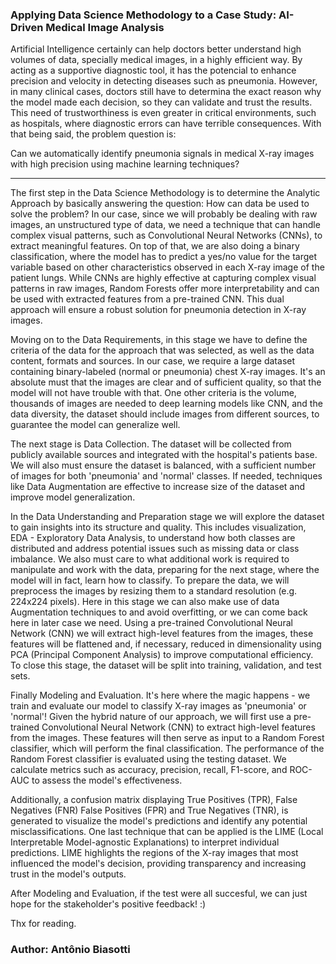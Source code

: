 ### Applying Data Science Methodology to a Case Study: AI-Driven Medical Image Analysis

Artificial Intelligence certainly can help doctors better understand high volumes of data, specially medical images, in a highly efficient way. By acting as a supportive diagnostic tool, it has the potencial to enhance precision and velocity in detecting diseases such as pneumonia. However, in many clinical cases, doctors still have to determina the exact reason why the model made each decision, so they can validate and trust the results. This need of trustworthiness is even greater in critical environments, such as hospitals, where diagnostic errors can have terrible consequences. With that being said, the problem question is: 

Can we automatically identify pneumonia signals in medical X-ray images with high precision using machine learning techniques?

<hr>

The first step in the Data Science Methodology is to determine the Analytic Approach by basically answering the question: How can data be used to solve the problem? In our case, since we will probably be dealing with raw images, an unstructured type of data, we need a technique that can handle complex visual patterns, such as Convolutional Neural Networks (CNNs), to extract meaningful features. On top of that, we are also doing a binary classification, where the model has to predict a yes/no value for the target variable based on other characteristics observed in each X-ray image of the patient lungs.  While CNNs are highly effective at capturing complex visual patterns in raw images, Random Forests offer more interpretability and can be used with extracted features from a pre-trained CNN. This dual approach will ensure a robust solution for pneumonia detection in X-ray images.

Moving on to the Data Requirements, in this stage we have to define the criteria of the data for the approach that was selected, as well as the data content, formats and sources. In our case, we require a large dataset containing binary-labeled (normal or pneumonia) chest X-ray images. It's an absolute must that the images are clear and of sufficient quality, so that the model will not have trouble with that. One other criteria is the volume, thousands of images are needed to deep learning models like CNN, and the data diversity, the dataset should include images from different sources, to guarantee the model can generalize well.

The next stage is Data Collection. The dataset will be collected from publicly available sources and integrated with the hospital's patients base. We will also must ensure the dataset is balanced, with a sufficient number of images for both 'pneumonia' and 'normal' classes. If needed, techniques like Data Augmentation are effective to increase size of the dataset and improve model generalization.

In the Data Understanding and Preparation stage we will explore the dataset to gain insights into its structure and quality. This includes visualization, EDA - Exploratory Data Analysis, to understand how both classes are distributed and address potential issues such as missing data or class imbalance. We also must care to what additional work is required to manipulate and work with the data, preparing for the next stage, where the model will in fact, learn how to classify. To prepare the data, we will preprocess the images by resizing them to a standard resolution (e.g. 224x224 pixels). Here in this stage we can also make use of data Augmentation techniques to and avoid overfitting, or we can come back here in later case we need. Using a pre-trained Convolutional Neural Network (CNN) we will extract high-level features from the images, these features will be flattened and, if necessary, reduced in dimensionality using PCA (Principal Component Analysis) to improve computational efficiency.  To close this stage, the dataset will be split into training, validation, and test sets.

Finally Modeling and Evaluation. It's here where the magic happens - we train and evaluate our model to classify X-ray images as 'pneumonia' or 'normal'!  Given the hybrid nature of our approach, we will first use a pre-trained Convolutional Neural Network (CNN) to extract high-level features from the images. These features will then serve as input to a Random Forest classifier, which will perform the final classification.   The performance of the Random Forest classifier is evaluated using the testing dataset. We calculate metrics such as accuracy, precision, recall, F1-score, and ROC-AUC to assess the model's effectiveness. 

Additionally, a confusion matrix displaying True Positives (TPR), False Negatives (FNR) False Positives (FPR) and True Negatives (TNR), is generated to visualize the model's predictions and identify any potential misclassifications. One last technique that can be applied is the LIME (Local Interpretable Model-agnostic Explanations) to interpret individual predictions. LIME highlights the regions of the X-ray images that most influenced the model's decision, providing transparency and increasing trust in the model's outputs.  

After Modeling and Evaluation, if the test were all succesful, we can just hope for the stakeholder's positive feedback! :)

Thx for reading.

### Author: Antônio Biasotti